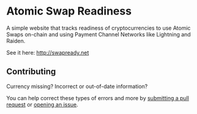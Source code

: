 Atomic Swap Readiness
=====================

A simple website that tracks readiness of cryptocurrencies to use Atomic Swaps on-chain and using Payment Channel Networks like Lightning and Raiden.

See it here: http://swapready.net

Contributing
------------

Currency missing? Incorrect or out-of-date information?

You can help correct these types of errors and more by [submitting a pull request](https://github.com/treygriffith/swap-compatibility/pull/new/master) or [opening an issue](https://github.com/treygriffith/swap-compatibility/issues/new).